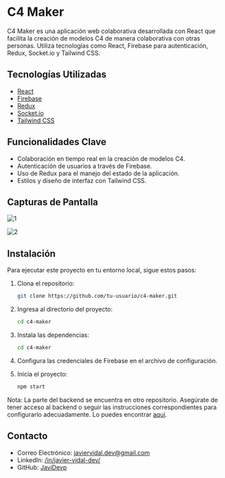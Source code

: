 # C4 Maker

C4 Maker es una aplicación web colaborativa desarrollada con React que facilita la creación de modelos C4 de manera colaborativa con otras personas. Utiliza tecnologías como React, Firebase para autenticación, Redux, Socket.io y Tailwind CSS.

## Tecnologías Utilizadas

- [React](https://es.reactjs.org/)
- [Firebase](https://firebase.google.com/)
- [Redux](https://redux.js.org/)
- [Socket.io](https://socket.io/)
- [Tailwind CSS](https://tailwindcss.com/)

## Funcionalidades Clave

- Colaboración en tiempo real en la creación de modelos C4.
- Autenticación de usuarios a través de Firebase.
- Uso de Redux para el manejo del estado de la aplicación.
- Estilos y diseño de interfaz con Tailwind CSS.

## Capturas de Pantalla

![1](https://github.com/JaviDevp/C4MakerReact/assets/65985590/c9819a85-c497-4be4-8a62-913e1443a5b0)

![2](https://github.com/JaviDevp/C4MakerReact/assets/65985590/349ed8bd-0bb9-4247-aa6c-d0a9951a3a75)

## Instalación

Para ejecutar este proyecto en tu entorno local, sigue estos pasos:

1. Clona el repositorio:

   ```bash
   git clone https://github.com/tu-usuario/c4-maker.git
   ```

2. Ingresa al directorio del proyecto:
   ```bash
   cd c4-maker
   ```
3. Instala las dependencias:
   ```bash
   cd c4-maker
   ```
4. Configura las credenciales de Firebase en el archivo de configuración.
5. Inicia el proyecto:
   ```bash
   npm start
   ```

Nota: La parte del backend se encuentra en otro repositorio. Asegúrate de tener acceso al backend o seguir las instrucciones correspondientes para configurarlo adecuadamente. Lo puedes encontrar [aquí](https://github.com/JaviDevp/C4Maker-Server).

## Contacto

- Correo Electrónico: javiervidal.dev@gmail.com
- LinkedIn: [/in/javier-vidal-dev/](https://www.linkedin.com/in/javier-vidal-dev/)
- GitHub: [JaviDevp](https://github.com/JaviDevp)

